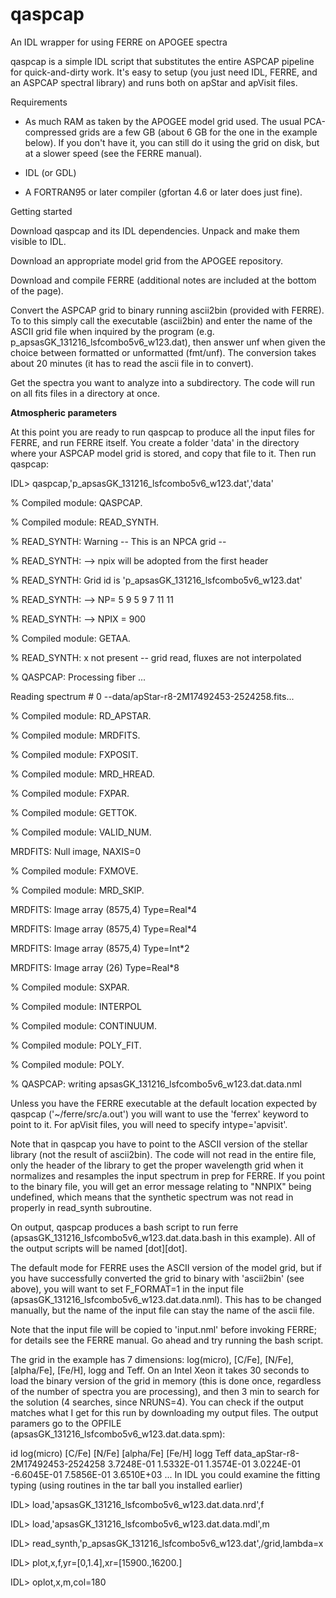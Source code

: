 # qaspcap

An IDL wrapper for using FERRE on APOGEE spectra

qaspcap is a simple IDL script that substitutes the entire ASPCAP pipeline for quick-and-dirty work. It's easy to setup (you just need IDL, FERRE, and an ASPCAP spectral library) and runs both on apStar and apVisit files.

Requirements

- As much RAM as taken by the APOGEE model grid used. The usual PCA-compressed grids are a few GB (about 6 GB for the one in the example below). If you don't have it, you can still do it using the grid on disk, but at a slower speed (see the ​FERRE manual).
- IDL (or GDL)

- A FORTRAN95 or later compiler (gfortan 4.6 or later does just fine).

Getting started

Download qaspcap and its IDL dependencies. Unpack and make them visible to IDL.

Download an appropriate model grid from the APOGEE repository. 

Download and compile FERRE (additional notes are included at the bottom of the page).

Convert the ASPCAP grid to binary running ascii2bin (provided with FERRE). To to this simply call the executable (ascii2bin) and enter the name of the ASCII grid file when inquired by the program (e.g. p_apsasGK_131216_lsfcombo5v6_w123.dat), then answer unf when given the choice between formatted or unformatted (fmt/unf). The conversion takes about 20 minutes (it has to read the ascii file in to convert).

Get the spectra you want to analyze into a subdirectory. The code will run on all fits files in a directory at once.

**Atmospheric parameters**

At this point you are ready to run qaspcap to produce all the input files for FERRE, and run FERRE itself. You create a folder 'data' in the directory where your ASPCAP model grid is stored, and copy that file to it. Then run qaspcap:

IDL> qaspcap,'p_apsasGK_131216_lsfcombo5v6_w123.dat','data' 

% Compiled module: QASPCAP.

% Compiled module: READ_SYNTH.

% READ_SYNTH: Warning -- This is an NPCA grid -- 

% READ_SYNTH: --> npix will be adopted from the first header

% READ_SYNTH: Grid id is 'p_apsasGK_131216_lsfcombo5v6_w123.dat'

% READ_SYNTH: --> NP= 5 9 5 9 7 11 11

% READ_SYNTH: --> NPIX = 900

% Compiled module: GETAA.

% READ_SYNTH: x not present -- grid read, fluxes are not interpolated

% QASPCAP: Processing fiber ...

Reading spectrum # 0 --data/apStar-r8-2M17492453-2524258.fits...

% Compiled module: RD_APSTAR.

% Compiled module: MRDFITS.


% Compiled module: FXPOSIT.

% Compiled module: MRD_HREAD.

% Compiled module: FXPAR.

% Compiled module: GETTOK.

% Compiled module: VALID_NUM.

MRDFITS: Null image, NAXIS=0

% Compiled module: FXMOVE.

% Compiled module: MRD_SKIP.

MRDFITS: Image array (8575,4) Type=Real*4

MRDFITS: Image array (8575,4) Type=Real*4

MRDFITS: Image array (8575,4) Type=Int*2

MRDFITS: Image array (26) Type=Real*8

% Compiled module: SXPAR.

% Compiled module: INTERPOL

% Compiled module: CONTINUUM.

% Compiled module: POLY_FIT.

% Compiled module: POLY.

% QASPCAP: writing apsasGK_131216_lsfcombo5v6_w123.dat.data.nml

Unless you have the FERRE executable at the default location expected by qaspcap ('~/ferre/src/a.out') you will want to use the 'ferrex' keyword to point to it. For apVisit files, you will need to specify intype='apvisit'.

Note that in qaspcap you have to point to the ASCII version of the stellar library (not the result of ascii2bin). The code will not read in the entire file, only the header of the library to get the proper wavelength grid when it normalizes and resamples the input spectrum in prep for FERRE. If you point to the binary file, you will get an error message relating to "NNPIX" being undefined, which means that the synthetic spectrum was not read in properly in read_synth subroutine.

On output, qaspcap produces a bash script to run ferre (apsasGK_131216_lsfcombo5v6_w123.dat.data.bash in this example). All of the output scripts will be named <grid name>[dot]<directory>[dot]<file extension>.

The default mode for FERRE uses the ASCII version of the model grid, but if you have successfully converted the grid to binary with 'ascii2bin' (see above), you will want to set F_FORMAT=1 in the input file (apsasGK_131216_lsfcombo5v6_w123.dat.data.nml). This has to be changed manually, but the name of the input file can stay the name of the ascii file.

Note that the input file will be copied to 'input.nml' before invoking FERRE; for details see the ​FERRE manual. Go ahead and try running the bash script.

The grid in the example has 7 dimensions: log(micro), [C/Fe], [N/Fe], [alpha/Fe], [Fe/H], logg and Teff. On an Intel Xeon it takes 30 seconds to load the binary version of the grid in memory (this is done once, regardless of the number of spectra you are processing), and then 3 min to search for the solution (4 searches, since NRUNS=4). You can check if the output matches what I get for this run by downloading my output files​. The output paramers go to the OPFILE (apsasGK_131216_lsfcombo5v6_w123.dat.data.spm):

id	log(micro)	[C/Fe]	[N/Fe]	[alpha/Fe]	[Fe/H]	logg	Teff
data_apStar-r8-2M17492453-2524258	3.7248E-01	1.5332E-01	1.3574E-01	3.0224E-01	-6.6045E-01	7.5856E-01	3.6510E+03	...
In IDL you could examine the fitting typing (using routines in the tar ball you installed earlier)

IDL> load,'apsasGK_131216_lsfcombo5v6_w123.dat.data.nrd',f

IDL> load,'apsasGK_131216_lsfcombo5v6_w123.dat.data.mdl',m

IDL> read_synth,'p_apsasGK_131216_lsfcombo5v6_w123.dat',/grid,lambda=x

IDL> plot,x,f,yr=[0,1.4],xr=[15900.,16200.] 

IDL> oplot,x,m,col=180


